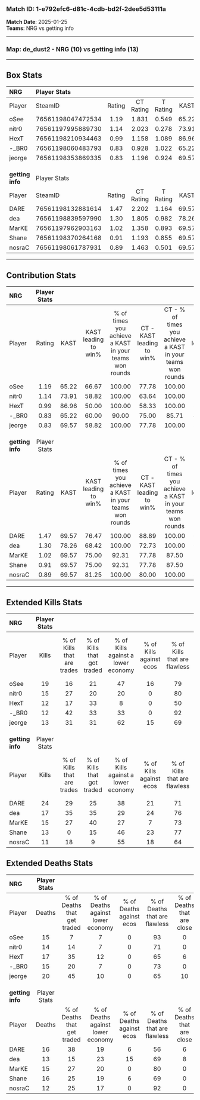 ### Match ID: 1-e792efc6-d81c-4cdb-bd2f-2dee5d53111a  
**Match Date**: 2025-01-25  
**Teams**: NRG vs getting info  

---  

### **Map**: de_dust2 - NRG (10) vs getting info (13)  
---  

## Box Stats  

| **NRG**          | Player Stats      |        |           |          |       |       |       |         |        |      |     |
| :- | :- | :-: | :-: | :-: | :-: | :-: | :-: | :-: | :-: | :-: | :-: |
| Player           | SteamID           | Rating | CT Rating | T Rating | KAST  |  ADR  | Kills | Assists | Deaths | K/D  | HS% |
| oSee             | 76561198047472534 |  1.19  |   1.831   |  0.549   | 65.22 | 80.0  |  19   |    8    |   15   | 1.27 | 42  |
| nitr0            | 76561197995889730 |  1.14  |   2.023   |  0.278   | 73.91 | 82.1  |  15   |    9    |   14   | 1.07 | 33  |
| HexT             | 76561198210934463 |  0.99  |   1.158   |  1.089   | 86.96 | 63.3  |  12   |    7    |   17   | 0.71 | 66  |
| -_BR0            | 76561198060483793 |  0.83  |   0.928   |  1.022   | 65.22 | 52.9  |  12   |    4    |   15   | 0.80 | 50  |
| jeorge           | 76561198353869335 |  0.83  |   1.196   |  0.924   | 69.57 | 68.3  |  13   |    3    |   20   | 0.65 | 53  |
|                  |                   |        |           |          |       |       |       |         |        |      |     |
|                  |                   |        |           |          |       |       |       |         |        |      |     |
|                  |                   |        |           |          |       |       |       |         |        |      |     |
| **getting info** | Player Stats      |        |           |          |       |       |       |         |        |      |     |
| Player           | SteamID           | Rating | CT Rating | T Rating | KAST  |  ADR  | Kills | Assists | Deaths | K/D  | HS% |
| DARE             | 76561198132881614 |  1.47  |   2.202   |  1.164   | 69.57 | 107.9 |  24   |    6    |   16   | 1.50 | 66  |
| dea              | 76561198839597990 |  1.30  |   1.805   |  0.982   | 78.26 | 91.3  |  17   |    8    |   13   | 1.31 | 58  |
| MarKE            | 76561197962903163 |  1.02  |   1.358   |  0.893   | 69.57 | 65.8  |  15   |    6    |   15   | 1.00 | 40  |
| Shane            | 76561198370264168 |  0.91  |   1.193   |  0.855   | 69.57 | 64.4  |  13   |    5    |   16   | 0.81 | 76  |
| nosraC           | 76561198061787931 |  0.89  |   1.463   |  0.501   | 69.57 | 52.5  |  11   |    4    |   12   | 0.92 | 63  |
---  

## Contribution Stats  

| **NRG**          | Player Stats |       |                      |                                                        |                           |                                                             |                          |                                                            |
| :- | :-: | :-: | :-: | :-: | :-: | :-: | :-: | :-: |
| Player           |    Rating    | KAST  | KAST leading to win% | % of times you achieve a KAST in your teams won rounds | CT - KAST leading to win% | CT - % of times you achieve a KAST in your teams won rounds | T - KAST leading to win% | T - % of times you achieve a KAST in your teams won rounds |
| oSee             |     1.19     | 65.22 |        66.67         |                         100.00                         |           77.78           |                           100.00                            |          50.00           |                           100.00                           |
| nitr0            |     1.14     | 73.91 |        58.82         |                         100.00                         |           63.64           |                           100.00                            |          50.00           |                           100.00                           |
| HexT             |     0.99     | 86.96 |        50.00         |                         100.00                         |           58.33           |                           100.00                            |          37.50           |                           100.00                           |
| -_BR0            |     0.83     | 65.22 |        60.00         |                         90.00                          |           75.00           |                            85.71                            |          42.86           |                           100.00                           |
| jeorge           |     0.83     | 69.57 |        58.82         |                         100.00                         |           77.78           |                           100.00                            |          37.50           |                           100.00                           |
|                  |              |       |                      |                                                        |                           |                                                             |                          |                                                            |
|                  |              |       |                      |                                                        |                           |                                                             |                          |                                                            |
|                  |              |       |                      |                                                        |                           |                                                             |                          |                                                            |
| **getting info** | Player Stats |       |                      |                                                        |                           |                                                             |                          |                                                            |
| Player           |    Rating    | KAST  | KAST leading to win% | % of times you achieve a KAST in your teams won rounds | CT - KAST leading to win% | CT - % of times you achieve a KAST in your teams won rounds | T - KAST leading to win% | T - % of times you achieve a KAST in your teams won rounds |
| DARE             |     1.47     | 69.57 |        76.47         |                         100.00                         |           88.89           |                           100.00                            |          62.50           |                           100.00                           |
| dea              |     1.30     | 78.26 |        68.42         |                         100.00                         |           72.73           |                           100.00                            |          62.50           |                           100.00                           |
| MarKE            |     1.02     | 69.57 |        75.00         |                         92.31                          |           77.78           |                            87.50                            |          71.43           |                           100.00                           |
| Shane            |     0.91     | 69.57 |        75.00         |                         92.31                          |           77.78           |                            87.50                            |          71.43           |                           100.00                           |
| nosraC           |     0.89     | 69.57 |        81.25         |                         100.00                         |           80.00           |                           100.00                            |          83.33           |                           100.00                           |
---  

## Extended Kills Stats  

| **NRG**          | Player Stats |                            |                            |                                    |                         |                              |                                 |                                       |                    |           |
| :- | :-: | :-: | :-: | :-: | :-: | :-: | :-: | :-: | :-: | :-: |
| Player           |    Kills     | % of Kills that are trades | % of Kills that got traded | % of Kills against a lower economy | % of Kills against ecos | % of Kills that are flawless | % of Kills that are close duels | % of Kills that are assisted by flash | Pistol Round Kills | AWP Kills |
| oSee             |      19      |             16             |             21             |                 47                 |           16            |              79              |                5                |                   5                   |         0          |    12     |
| nitr0            |      15      |             27             |             20             |                 20                 |            0            |              80              |                0                |                  20                   |         1          |     0     |
| HexT             |      12      |             17             |             33             |                 8                  |            0            |              50              |                0                |                   8                   |         2          |     0     |
| -_BR0            |      12      |             42             |             33             |                 33                 |            0            |              92              |                8                |                   8                   |         0          |     0     |
| jeorge           |      13      |             31             |             31             |                 62                 |           15            |              69              |                0                |                  31                   |         0          |     0     |
|                  |              |                            |                            |                                    |                         |                              |                                 |                                       |                    |           |
|                  |              |                            |                            |                                    |                         |                              |                                 |                                       |                    |           |
|                  |              |                            |                            |                                    |                         |                              |                                 |                                       |                    |           |
| **getting info** | Player Stats |                            |                            |                                    |                         |                              |                                 |                                       |                    |           |
| Player           |    Kills     | % of Kills that are trades | % of Kills that got traded | % of Kills against a lower economy | % of Kills against ecos | % of Kills that are flawless | % of Kills that are close duels | % of Kills that are assisted by flash | Pistol Round Kills | AWP Kills |
| DARE             |      24      |             29             |             25             |                 38                 |           21            |              71              |                0                |                   4                   |         3          |     0     |
| dea              |      17      |             35             |             35             |                 29                 |           24            |              76              |                6                |                   0                   |         1          |     5     |
| MarKE            |      15      |             27             |             40             |                 27                 |            7            |              73              |                7                |                   7                   |         1          |     2     |
| Shane            |      13      |             0              |             15             |                 46                 |           23            |              77              |                0                |                  15                   |         4          |     0     |
| nosraC           |      11      |             18             |             9              |                 55                 |           18            |              64              |                9                |                   0                   |         1          |     0     |
## Extended Deaths Stats  

| **NRG**          | Player Stats |                             |                                   |                          |                               |                            |                           |               |
| :- | :-: | :-: | :-: | :-: | :-: | :-: | :-: | :-: |
| Player           |    Deaths    | % of Deaths that get traded | % of Deaths against lower economy | % of Deaths against ecos | % of Deaths that are flawless | % of Deaths that are close | % of Deaths while blinded | Deaths to AWP |
| oSee             |      15      |              7              |                 7                 |            0             |              93               |             0              |             0             |       2       |
| nitr0            |      14      |             14              |                 7                 |            0             |              71               |             0              |             0             |       2       |
| HexT             |      17      |             35              |                12                 |            0             |              65               |             6              |             0             |       1       |
| -_BR0            |      15      |             20              |                 7                 |            0             |              73               |             0              |            13             |       1       |
| jeorge           |      20      |             45              |                10                 |            0             |              65               |             10             |            10             |       1       |
|                  |              |                             |                                   |                          |                               |                            |                           |               |
|                  |              |                             |                                   |                          |                               |                            |                           |               |
|                  |              |                             |                                   |                          |                               |                            |                           |               |
| **getting info** | Player Stats |                             |                                   |                          |                               |                            |                           |               |
| Player           |    Deaths    | % of Deaths that get traded | % of Deaths against lower economy | % of Deaths against ecos | % of Deaths that are flawless | % of Deaths that are close | % of Deaths while blinded | Deaths to AWP |
| DARE             |      16      |             38              |                19                 |            6             |              56               |             6              |             6             |       2       |
| dea              |      13      |             15              |                23                 |            15            |              69               |             8              |            23             |       3       |
| MarKE            |      15      |             27              |                20                 |            0             |              80               |             0              |            20             |       3       |
| Shane            |      16      |             25              |                19                 |            6             |              69               |             0              |            19             |       2       |
| nosraC           |      12      |             25              |                17                 |            0             |              92               |             0              |             0             |       2       |
